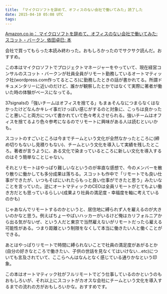 ```yaml
---
title: 「マイクロソフトを辞めて、オフィスのない会社で働いてみた」読了した
date: 2015-04-10 05:08 UTC
tags:
---
```



[Amazon.co.jp： マイクロソフトを辞めて、オフィスのない会社で働いてみた: スコット・バークン, 依田卓巳: 本](http://www.amazon.co.jp/gp/product/4105068318?ie=UTF8&camp=1207&creative=8411&creativeASIN=4105068318&linkCode=shr&tag=ukstudio0c-22&qid=1428640468&sr=8-1&keywords=%E3%83%9E%E3%82%A4%E3%82%AF%E3%83%AD%E3%82%BD%E3%83%95%E3%83%88%E3%82%92%E8%BE%9E%E3%82%81%E3%81%A6+%E3%82%AA%E3%83%95%E3%82%A3%E3%82%B9%E3%81%AE%E3%81%AA%E3%81%84%E4%BC%9A%E7%A4%BE%E3%81%A7%E5%83%8D%E3%81%84%E3%81%A6%E3%81%BF%E3%81%9F)

会社で買ってもらった本読み終わった。おもしろかったのでサクサク読んだ。おすすめ。

この本はマイクロソフトでプロジェクトマネージャーをやっていて、現在経営コンサルのスコット・バークンが社員全員がリモート勤務しているオートマティック社(wordpress.com作ってるところ)に勤務したときの話が書かれてる。所謂ドキュメンタリーに近いのだけど、誰かが観察したとかではなくて実際に著者が働いた時の体験がベースになってる。

37signalsの「強いチームはオフィスを捨てる」もまぁそんなにつまらなくはなかったけどなんかキレイ事だけっぽい感じがするのと対象に、こっちは良かったこと悪いこと両方について書かれていて色々考えさせられる。強いチームはオフィスを捨てるより色々参考になるのでリモートに興味がある人は読むといいかも。

スコットのすごいところは今までチームという文化が全然なかったところに(締め切りもないし見積りもない)、チームという文化を導入して実績を残したところ。著者が言うように、ある文化で染まっているところに新しい文化を導入するのはそう簡単なことじゃない。

それとリモートはやっぱり難しいなというのが率直な感想で、今のメンバーを散り散りに働かしても多分成果は落ちる。スコットも作中で「リモートでも良い仕事ができたが、いつもそばにいれたらもっと良い仕事ができたと思う」みたいなことを言っていた。逆にオートマティックのCEOは全員リモートがとてもよい働き方だとも思っているらしい(成果より社員の満足度・幸福度を軸に考えているのかも)

じゃあなんでリモートするのかというと、居住地に縛られず人を雇えるのが大きいのかなと思う。例えばちょーやばいハッカーがいるけど俺はカリフォルニアから出る気がないぜ、という人だと東京で当然雇えないがリモートだったら雇える可能性がある。つまり距離という制限をなくして本当に働きたい人と働くことができる。

あとはやっぱりリモートで時間に縛られないことで社員の満足度があがるとか(自分の好きなところで働きたい、子供の世話を見なくてはいけない…etc)についても言及されていて、ここらへんはなんとなく感じている通りかなという印象。

この本はオートマティック社がフルリモートでどう仕事しているのかというのもおもしろいが、それ以上にスコットがカオスな会社にチームという文化を導入するまでの流れの方がおもしろいかな。おすすめです。
